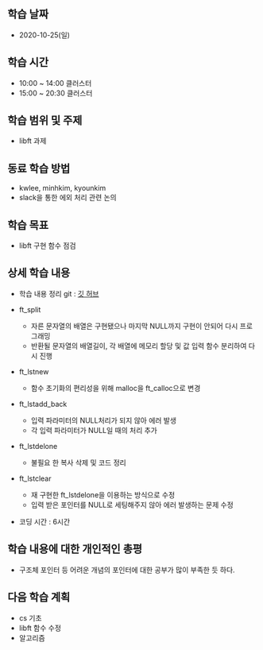 학습 날짜
---
+ 2020-10-25(일)

학습 시간
---
+ 10:00 ~ 14:00 클러스터
+ 15:00 ~ 20:30 클러스터

학습 범위 및 주제
---
+ libft 과제

동료 학습 방법
---
+ kwlee, minhkim, kyounkim
+ slack을 통한 에외 처리 관련 논의

학습 목표
---
+ libft 구현 함수 점검

상세 학습 내용
---
+ 학습 내용 정리 git : [깃 허브](https://github.com/kiskim/study)   

+ ft_split
    + 자른 문자열의 배열은 구현됐으나 마지막 NULL까지 구현이 안되어 다시 프로그래밍
    + 반환될 문자열의 배열길이, 각 배열에 메모리 할당 및 값 입력 함수 분리하여 다시 진행
+ ft_lstnew
    + 함수 초기화의 편리성을 위해 malloc을 ft_calloc으로 변경
+ ft_lstadd_back
    + 입력 파라미터의 NULL처리가 되지 않아 에러 발생
    + 각 입력 파라미터가 NULL일 때의 처리 추가
+ ft_lstdelone
    + 불필요 한 복사 삭제 및 코드 정리
+ ft_lstclear
    + 재 구현한 ft_lstdelone을 이용하는 방식으로 수정
    + 입력 받은 포인터를 NULL로 세팅해주지 않아 에러 발생하는 문제 수정
+ 코딩 시간 : 6시간

학습 내용에 대한 개인적인 총평
---
+ 구조체 포인터 등 어려운 개념의 포인터에 대한 공부가 많이 부족한 듯 하다.

다음 학습 계획
---
+ cs 기초
+ libft 함수 수정
+ 알고리즘